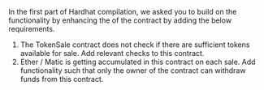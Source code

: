 In the first part of Hardhat compilation, we asked you to build on the functionality by enhancing the of the contract by adding the below requirements.

1. The TokenSale contract does not check if there are sufficient tokens available for sale.
   Add relevant checks to this contract.
2. Ether / Matic is getting accumulated in this contract on each sale.
   Add functionality such that only the owner of the contract can withdraw funds from this contract.
